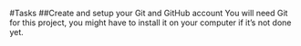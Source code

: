 #Tasks
##Create and setup your Git and GitHub account
You will need Git for this project, you might have to install it on your computer if it’s not done yet.
